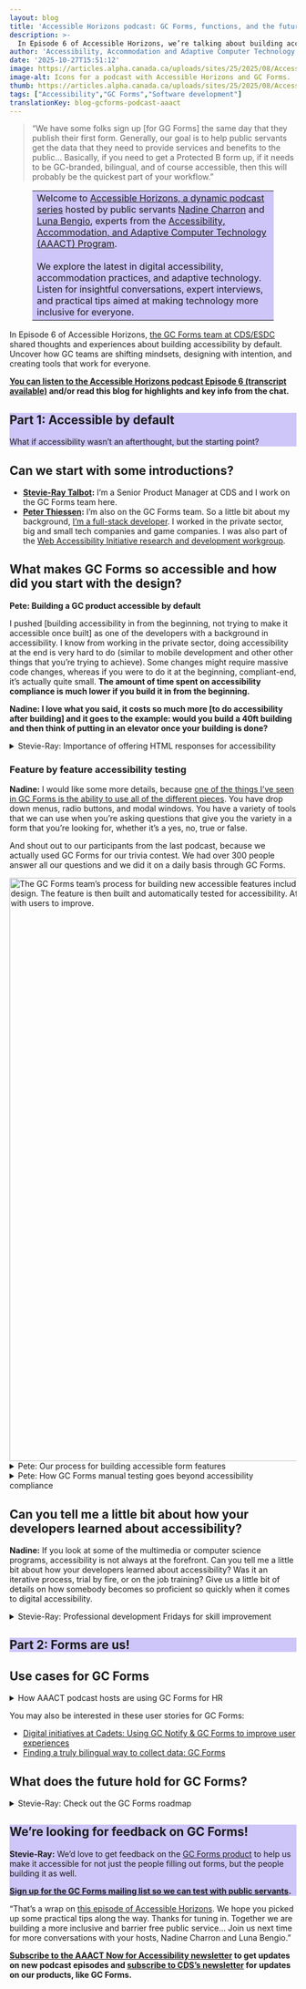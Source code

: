 ```yaml
---
layout: blog
title: 'Accessible Horizons podcast: GC Forms, functions, and the future of access'
description: >-
  In Episode 6 of Accessible Horizons, we’re talking about building accessibility by default and making government forms exciting (GC Forms). Uncover how GC teams are shifting mindsets, designing with intention, and creating tools that work for everyone.
author: 'Accessibility, Accommodation and Adaptive Computer Technology (AAACT) program and GC Forms teams'
date: '2025-10-27T15:51:12'
image: https://articles.alpha.canada.ca/uploads/sites/25/2025/08/Accessible-Horizon.jpg
image-alt: Icons for a podcast with Accessible Horizons and GC Forms.
thumb: https://articles.alpha.canada.ca/uploads/sites/25/2025/08/Accessible-Horizon.jpg
tags: ["Accessibility","GC Forms","Software development"]
translationKey: blog-gcforms-podcast-aaact
---
```


<blockquote class="wp-block-quote is-layout-flow wp-block-quote-is-layout-flow">
<p>“We have some folks sign up [for GG Forms] the same day that they publish their first form. Generally, our goal is to help public servants get the data that they need to provide services and benefits to the public&#8230; Basically, if you need to get a Protected B form up, if it needs to be GC-branded, bilingual, and of course accessible, then this will probably be the quickest part of your workflow.”</p>
</blockquote>



<figure class="wp-block-table"><table class="has-background has-fixed-layout" style="background-color:#cec5f8"><tbody><tr><td>Welcome to <a href="https://accessiblehorizons.buzzsprout.com/" target="_blank" rel="noreferrer noopener">Accessible Horizons, a dynamic podcast series</a> hosted by public servants <a href="https://www.linkedin.com/in/nadinecharron/" target="_blank" rel="noreferrer noopener">Nadine Charron</a> and <a href="https://www.linkedin.com/in/luna-bengio-46058633/" target="_blank" rel="noreferrer noopener">Luna Bengio</a>, experts from the <a href="https://www.canada.ca/en/shared-services/services/employees-accessibility/aaact-program.html" target="_blank" rel="noreferrer noopener">Accessibility, Accommodation, and Adaptive Computer Technology (AAACT) Program</a>.&nbsp;<br><br>We explore the latest in digital accessibility, accommodation practices, and adaptive technology. Listen for insightful conversations, expert interviews, and practical tips aimed at making technology more inclusive for everyone.</td></tr></tbody></table></figure>



<p>In Episode 6 of Accessible Horizons, <a href="https://articles.alpha.canada.ca/forms-formulaires/?utm_source=en_blog_gcforms_podcast_aaact&amp;utm_medium=cds_blog&amp;utm_campaign=forms_blogs" target="_blank" rel="noreferrer noopener">the GC Forms team at CDS/ESDC</a> shared thoughts and experiences about building accessibility by default. Uncover how GC teams are shifting mindsets, designing with intention, and creating tools that work for everyone.</p>



<p><strong><a href="https://accessiblehorizons.buzzsprout.com/2451182/episodes/17576832-episode-6-tune-in-forms-functions-and-the-future-of-access" target="_blank" rel="noreferrer noopener">You can listen to the Accessible Horizons&nbsp;podcast Episode 6 (transcript available)</a> and/or read this blog for highlights and key info from the chat.</strong></p>



<div class="wp-block-group has-background is-vertical is-content-justification-stretch is-layout-flex wp-container-core-group-is-layout-b16ad781 wp-block-group-is-layout-flex" style="background-color:#cec5f8">
<h2 class="wp-block-heading has-background" style="background-color:#cec5f8"><strong>Part 1: Accessible by default</strong></h2>



<p class="has-background" style="background-color:#cec5f8">What if accessibility wasn&#8217;t an afterthought, but the starting point?</p>
</div>



<h2 class="wp-block-heading"><strong>Can we start with some introductions?</strong></h2>



<ul class="wp-block-list">
<li><a href="https://www.linkedin.com/in/stevie-ray-talbot-5a330582/" target="_blank" rel="noreferrer noopener"><strong>Stevie-Ray Talbot</strong></a><strong>:</strong> I’m a Senior Product Manager at CDS and I work on the GC Forms team here. </li>



<li><a href="https://www.linkedin.com/in/peterthiessen/" target="_blank" rel="noreferrer noopener"><strong>Peter Thiessen</strong></a><strong>:</strong> I’m also on the GC Forms team. So a little bit about my background, <a href="https://digital.canada.ca/2024/01/30/pair-programming-teaming-up-to-improve-gc-services/?utm_campaign=esdc-edsc-intcomms-24-25&amp;utm_medium=pog&amp;utm_source=blog-gcforms-podcast-aaact&amp;utm_content=pair-programming-blog-en" data-type="link" data-id="https://digital.canada.ca/2024/01/30/pair-programming-teaming-up-to-improve-gc-services/?utm_campaign=esdc-edsc-intcomms-24-25&amp;utm_medium=pog&amp;utm_source=blog-gcforms-podcast-aaact&amp;utm_content=pair-programming-blog-en" target="_blank" rel="noreferrer noopener">I’m a full-stack developer</a>. I worked in the private sector, big and small tech companies and game companies. I was also part of the <a href="https://www.w3.org/WAI/RD/" target="_blank" rel="noreferrer noopener">Web Accessibility Initiative research and development workgroup</a>.</li>
</ul>



<h2 class="wp-block-heading"><strong>What makes GC Forms so accessible and how did you start with the design?</strong></h2>



<p><strong>Pete: Building a GC product accessible by default</strong></p>



<p>I pushed [building accessibility in from the beginning, not trying to make it accessible once built] as one of the developers with a background in accessibility. I know from working in the private sector, doing accessibility at the end is very hard to do (similar to mobile development and other other things that you’re trying to achieve). Some changes might require massive code changes, whereas if you were to do it at the beginning, compliant-end, it’s actually quite small. <strong>The amount of time spent on accessibility compliance is much lower if you build it in from the beginning.&nbsp;</strong></p>



<p><strong>Nadine: I love what you said, it costs so much more [to do accessibility after building] and it goes to the example: would you build a 40ft building and then think of putting in an elevator once your building is done?</strong></p>



<details class="wp-block-cds-snc-accordion"><summary>Stevie-Ray: Importance of offering HTML responses for accessibility</summary>
<p>Coming back to that building accessible by default and by design, in those early days, we did some research with public servants who use assistive technology to understand the output formats that they use. Government often runs on Excel and PDF, but no surprise there. There’s some difficulty with using those programs. We had one public servant who, because of the machine that they had, it would take them five minutes to open up a larger PDF. And then also getting to an Excel file was difficult to navigate.&nbsp;<br><br>So the first data output that we started with was in HTML format. Whatever, whenever you get your data, there will always be a format in HTML that is easier for you to navigate, that works with the assistive technology that you’re using.&nbsp;<br><br>For a few folks in government, they wanted CSV right away. We started with HTML because of that early research that we did as public servants. CSV is also a thing in Excel, but HTML has proven over and over to be the most accessible language to look at different forms and different ways of navigating data.</p>
</details>



<h3 class="wp-block-heading"><strong>Feature by feature accessibility testing</strong></h3>



<p><strong>Nadine:</strong> I would like some more details, because <a href="https://articles.alpha.canada.ca/forms-formulaires/features/?utm_source=en_blog_gcforms_podcast_aaact&amp;utm_medium=cds_blog&amp;utm_campaign=forms_blogs" data-type="link" data-id="https://articles.alpha.canada.ca/forms-formulaires/features/?utm_source=en_blog_gcforms_podcast_aaact&amp;utm_medium=cds_blog&amp;utm_campaign=forms_blogs" target="_blank" rel="noreferrer noopener">one of the things I’ve seen in GC Forms is the ability to use all of the different pieces</a>. You have drop down menus, radio buttons, and modal windows. You have a variety of tools that we can use when you’re asking questions that give you the variety in a form that you’re looking for, whether it’s a yes, no, true or false. </p>



<p>And shout out to our participants from the last podcast, because we actually used GC Forms for our trivia contest. We had over 300 people answer all our questions and we did it on a daily basis through GC Forms.</p>


<img loading="lazy" decoding="async" width="1024" height="394" src="https://articles.alpha.canada.ca/uploads/sites/25/2025/09/Inlineimg_GCForm_Blog_Post_EN-1-1024x394.jpg" alt="The GC Forms team’s process for building new accessible features includes a new feature idea being proposed and the team thinks about accessible design. The feature is then built and automatically tested for accessibility. After, the team does manual accessibility testing to avoid tunnel vision and tests with users to improve." class="wp-image-3256" style="max-width: 100%;height: auto;" srcset="https://articles.alpha.canada.ca/uploads/sites/25/2025/09/Inlineimg_GCForm_Blog_Post_EN-1-1024x394.jpg 1024w, https://articles.alpha.canada.ca/uploads/sites/25/2025/09/Inlineimg_GCForm_Blog_Post_EN-1-300x115.jpg 300w, https://articles.alpha.canada.ca/uploads/sites/25/2025/09/Inlineimg_GCForm_Blog_Post_EN-1-768x295.jpg 768w, https://articles.alpha.canada.ca/uploads/sites/25/2025/09/Inlineimg_GCForm_Blog_Post_EN-1-1536x591.jpg 1536w, https://articles.alpha.canada.ca/uploads/sites/25/2025/09/Inlineimg_GCForm_Blog_Post_EN-1-2048x788.jpg 2048w" sizes="auto, (max-width: 1024px) 100vw, 1024px" />


<details class="wp-block-cds-snc-accordion"><summary>Pete: Our process for building accessible form features&nbsp;</summary>
<ol class="wp-block-list">
<li><strong>New feature idea proposed:</strong> So usually it begins like you mentioned in wireframes. So we have a collaborative tool called Figma. A designer will come up with a new idea for a feature based on product decisions and so on.<br></li>



<li><strong>Team thinking on accessible design:</strong> Then, right from the beginning, myself and other developers start talking about the design. Wherever users struggle, we try to think about the usability and accessibility holistically so we can add comments to the design and start asking what happens if this user clicks here or they get confused by this? Have you thought about this contrast and so on? That really helps because we get the conversation going with the designers and developers.<br></li>



<li><strong>Building and automatic accessibility testing:</strong> When the developers go to start building it, we already know what we’re building. And then once it&#8217;s ready to be tested, we have automated tests that run and look for WCAG conformance 2.1 AA and other things. That runs automatically by default with our build process once it’s ready for testing. <br></li>



<li><strong>Team manual accessibility testing to avoid tunnel vision:</strong> Then manual testing comes in from myself and especially other people on the team that aren’t so close to the feature. Because as a developer, if I build it and stare at it, I will always have tunnel vision. To this point, I will miss a lot of other things, so other people come in and help test, which is very helpful. While that’s going on, I have my own little mental checklist from years of experience. Is everything keyboard navigable? Is this beyond even accessibility, say a touch pointer device for mobile phones: is this click target big enough to actually reach this? Basic stuff like that. Once that’s done, maybe we’ll iterate on the feature a little bit more if we have even new ideas, go back to the design process, look at the Figma, and move forward.<br></li>



<li><strong>User testing and accessibility improvement:</strong> Then when we’re able, we get real users to test our product using the Fable service. They test it, and then give us a score. Based on their feedback, we iterate again on any changes. It’s a consistent loop we have going.<br></li>
</ol>



<p>You may be interested in this blog, “<a href="https://digital.canada.ca/2023/02/16/how-were-building-gc-forms-our-4-accessible-approaches/?utm_campaign=esdc-edsc-intcomms-24-25&amp;utm_medium=pog&amp;utm_source=blog-gcforms-podcast-aaact&amp;utm_content=accessible-approaches-forms-blog-en" data-type="link" data-id="https://digital.canada.ca/2023/02/16/how-were-building-gc-forms-our-4-accessible-approaches/?utm_campaign=esdc-edsc-intcomms-24-25&amp;utm_medium=pog&amp;utm_source=blog-gcforms-podcast-aaact&amp;utm_content=accessible-approaches-forms-blog-en" target="_blank" rel="noreferrer noopener">How we’re building GC Forms: Our 4 accessible approaches</a>”.</p>
</details>



<details class="wp-block-cds-snc-accordion"><summary>Pete: How GC Forms manual testing goes beyond accessibility compliance</summary>
<p>So from a high level, we have the <a href="https://www.w3.org/WAI/test-evaluate/" target="_blank" rel="noreferrer noopener">basic checklist and guidance the W3C provides that anyone can follow to make sure your site is accessible</a>. So as long as we reach those, we’ve sort of got I guess you could say, a step towards conformance.<br><br>Then, of course, <a href="https://www.w3.org/WAI/standards-guidelines/" target="_blank" rel="noreferrer noopener">we also use the WCAG manual</a> to achieve conformance. And that’s great, but<strong> the problem is you can have a website that’s both WCAG conformant and not accessible</strong>.<br><br>For example, there’s a lot of subjective parts of WCAG that are left up to the designer and/or developer to figure out. Alt text is one, link text is another. For example, if all the links say click me, how many users like going through an outline? It’s not very helpful. They really can’t use it without going through and figuring out where each link goes. And some of those links might even have consequences. Like if you click on a link, maybe it submits something (so they might even be afraid they actually cannot use it). There’s a lot of examples like that.<br><br><strong>Luna:</strong> It&#8217;s fantastic because you’ve just given people a glimpse into the fact that adhering to a standard doesn’t mean it makes it accessible. </p>
</details>



<h2 class="wp-block-heading"><strong>Can you tell me a little bit about how your developers learned about accessibility?</strong></h2>



<p><strong>Nadine:</strong> If you look at some of the multimedia or computer science programs, accessibility is not always at the forefront. Can you tell me a little bit about how your developers learned about accessibility? Was it an iterative process, trial by fire, or on the job training? Give us a little bit of details on how somebody becomes so proficient so quickly when it comes to digital accessibility.</p>



<details class="wp-block-cds-snc-accordion"><summary>Stevie-Ray: Professional development Fridays for skill improvement</summary>
<p>So, it’s been about five years that we’ve been developing the product, doing research, and building up the solution. And we didn’t always have a ton of accessibility expertise embedded on the team. <strong>So one of the things that CDS did early on was we allocated Fridays for professional development. We give folks time to dig into topics around accessibility, security, even things that interest them that might improve the product a little bit later.&nbsp;</strong><br><br>Famously, Gmail was made out of these development times out of Google. We’re trying to take a little bit of a similar approach. While we’ve got Pete here today, we’ve got a full team of developers that are all at various stages along this journey and testing manually, whether it’s with VoiceOver or Jaws or NVDA to try and go through and test what they built.<br><br><strong>So it’s a combination of giving people time to study and learn. We ask people to post on our team Slack what they’re researching or learning about on Friday. Essentially, we share the expertise across the team, make it everybody’s responsibility, and give people time to learn more about the topic.</strong></p>
</details>



<p></p>



<h2 class="wp-block-heading has-background" style="background-color:#cec5f8"><strong>Part 2: Forms are us!</strong></h2>



<p></p>



<h2 class="wp-block-heading"><strong>Use cases for GC Forms</strong></h2>



<details class="wp-block-cds-snc-accordion"><summary>How AAACT podcast hosts are using GC Forms for HR</summary>
<p><strong>Nadine:</strong> So let me tell you a little bit about why I use GC forms. One of the first times I’ve used it and it was HR related. So if you’re going to do a talent management appointment or a non advertised process, you have to do a Statement of Merit Criteria (SoMC) and you have to provide justification. And, you know, those old forms of using a table in word, right? Aren’t they horrible?<br><br><strong>Using GC Forms, the HR forms are now completely accessible. I can put a SoMC in there, it’s Protected B, and I can fill out the information that I need and send that off to HR. They can comment right in the form and it makes it so much easier and again completely accessible, which was  fantastic.</strong><br><br><strong>Luna:</strong> HR processes are generally inaccessible and so complex. Having filled out many of those assessments against SoMCs as a manager, I know how long it took me using a screen reader to go through those tables. So this is amazing. <strong>And it’s amazing to think that those who will come after us will have it easier and easier because of initiatives like that.</strong></p>
</details>



<p>You may also be interested in these user stories for GC Forms:</p>



<ul class="wp-block-list">
<li><a href="https://digital.canada.ca/2024/12/12/digital-initiatives-at-cadets-using-gc-notify-amp-gc-forms-to-improve-user-experiences/?utm_campaign=esdc-edsc-intcomms-24-25&amp;utm_medium=pog&amp;utm_source=blog-gcforms-podcast-aaact&amp;utm_content=cadets-products-blog-en" data-type="link" data-id="https://digital.canada.ca/2024/12/12/digital-initiatives-at-cadets-using-gc-notify-amp-gc-forms-to-improve-user-experiences/?utm_campaign=esdc-edsc-intcomms-24-25&amp;utm_medium=pog&amp;utm_source=blog-gcforms-podcast-aaact&amp;utm_content=cadets-products-blog-en" target="_blank" rel="noreferrer noopener">Digital initiatives at Cadets: Using GC Notify &amp; GC Forms to improve user experiences</a></li>



<li><a href="https://digital.canada.ca/2024/06/20/finding-a-truly-bilingual-way-to-collect-data-gc-forms/" target="_blank" rel="noreferrer noopener">Finding a truly bilingual way to collect data: GC Forms</a></li>
</ul>



<h2 class="wp-block-heading"><strong>What does the future hold for GC Forms?</strong></h2>



<details class="wp-block-cds-snc-accordion"><summary>Stevie-Ray: Check out the GC Forms roadmap</summary>
<p>We’re working on a feature that will allow people to add file attachments to their forms. So if an individual needs to append, let’s say a driver’s license or proof of ID or something like that, you’ll be able to get that data via GC forms.<br><br>This fiscal year, we’re looking at improving editing forms after they’ve been published. One of the catches on the product right now is that it’s a little bit difficult to edit a form. Once you’ve published it, you have to take it down and then republish it, which is not ideal.&nbsp;<br><br>Also, a little bit of a drawback right now that we’re looking to fix this fiscal year is creating a way so that teams can manage multiple forms, with different roles for different people.</p>



<p><a href="https://trello.com/b/napn8wCR/gc-forms-strategic-roadmap-en" target="_blank" rel="noreferrer noopener">Check out the GC Forms roadmap</a>!</p>
</details>



<div class="wp-block-group has-background is-vertical is-content-justification-stretch is-layout-flex wp-container-core-group-is-layout-b16ad781 wp-block-group-is-layout-flex" style="background-color:#cec5f8">
<div class="wp-block-group has-background is-vertical is-content-justification-stretch is-layout-flex wp-container-core-group-is-layout-b16ad781 wp-block-group-is-layout-flex" style="background-color:#cec5f8">
<h2 class="wp-block-heading has-background" style="background-color:#cec5f8"><strong>We’re looking for feedback on GC Forms!</strong></h2>
</div>



<p class="has-background" style="background-color:#cec5f8"><strong>Stevie-Ray:</strong> We’d love to get feedback on the <a href="https://articles.alpha.canada.ca/forms-formulaires/?utm_source=en_blog_gcforms_podcast_aaact&amp;utm_medium=cds_blog&amp;utm_campaign=forms_blogs" target="_blank" rel="noreferrer noopener">GC Forms product</a> to help us make it accessible for not just the people filling out forms, but the people building it as well.</p>



<p class="has-background" style="background-color:#cec5f8"><a href="https://forms-formulaires.alpha.canada.ca/en/contact?utm_source=en_blog_gcforms_podcast_aaact&amp;utm_medium=cds_blog&amp;utm_campaign=forms_blogs" target="_blank" rel="noreferrer noopener"><strong>Sign up for the GC Forms mailing list so we can test with public servants</strong></a><strong>.&nbsp;</strong></p>
</div>



<p>“That’s a wrap on <a href="https://accessiblehorizons.buzzsprout.com/2451182/episodes/17576832-episode-6-tune-in-forms-functions-and-the-future-of-access" target="_blank" rel="noreferrer noopener">this episode of Accessible Horizons</a>. We hope you picked up some practical tips along the way. Thanks for tuning in. Together we are building a more inclusive and barrier free public service&#8230; Join us next time for more conversations with your hosts, Nadine Charron and Luna Bengio.”</p>



<p><a href="https://cyberimpact.page/wcgdeuzr/AAACT-newsletters" target="_blank" rel="noreferrer noopener"><strong>Subscribe to the AAACT Now for Accessibility newsletter</strong></a><strong> to get updates on new podcast episodes and </strong><a href="https://us15.campaign-archive.com/home/?u=729a207773f7324e217a1d945&amp;id=eb357181d2" target="_blank" rel="noreferrer noopener"><strong>subscribe to CDS’s newsletter</strong></a><strong> for updates on our products, like GC Forms.</strong></p>



<p></p>

